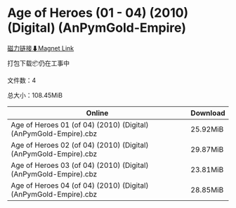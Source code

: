 # Age of Heroes (01 - 04) (2010) (Digital) (AnPymGold-Empire)

[磁力链接⬇Magnet Link](magnet:?xt=urn:btih:4db54efea309e8a98a3978e55107a6760b399453&dn=Age%20of%20Heroes%20%2801%20-%2004%29%20%282010%29%20%28Digital%29%20%28AnPymGold-Empire%29)

打包下载📦仍在工事中

文件数：4

总大小：108.45MiB

Online | Download
--- | ---
Age of Heroes 01 (of 04) (2010) (Digital) (AnPymGold-Empire).cbz | 25.92MiB
Age of Heroes 02 (of 04) (2010) (Digital) (AnPymGold-Empire).cbz | 29.87MiB
Age of Heroes 03 (of 04) (2010) (Digital) (AnPymGold-Empire).cbz | 23.81MiB
Age of Heroes 04 (of 04) (2010) (Digital) (AnPymGold-Empire).cbz | 28.85MiB